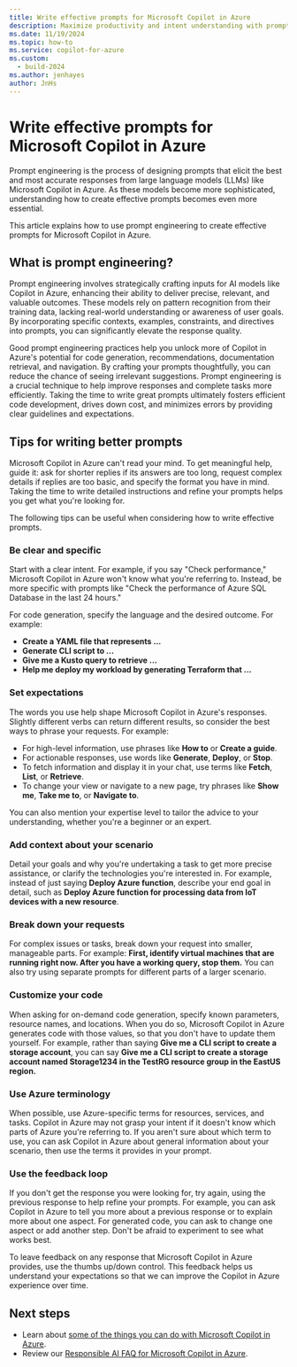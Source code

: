 ```yaml
---
title: Write effective prompts for Microsoft Copilot in Azure
description: Maximize productivity and intent understanding with prompt engineering in Microsoft Copilot in Azure.
ms.date: 11/19/2024
ms.topic: how-to
ms.service: copilot-for-azure
ms.custom:
  - build-2024
ms.author: jenhayes
author: JnHs
---
```


# Write effective prompts for Microsoft Copilot in Azure

Prompt engineering is the process of designing prompts that elicit the best and most accurate responses from large language models (LLMs) like Microsoft Copilot in Azure. As these models become more sophisticated, understanding how to create effective prompts becomes even more essential.

This article explains how to use prompt engineering to create effective prompts for Microsoft Copilot in Azure.



## What is prompt engineering?

Prompt engineering involves strategically crafting inputs for AI models like Copilot in Azure, enhancing their ability to deliver precise, relevant, and valuable outcomes. These models rely on pattern recognition from their training data, lacking real-world understanding or awareness of user goals. By incorporating specific contexts, examples, constraints, and directives into prompts, you can significantly elevate the response quality.

Good prompt engineering practices help you unlock more of Copilot in Azure's potential for code generation, recommendations, documentation retrieval, and navigation. By crafting your prompts thoughtfully, you can reduce the chance of seeing irrelevant suggestions. Prompt engineering is a crucial technique to help improve responses and complete tasks more efficiently. Taking the time to write great prompts ultimately fosters efficient code development, drives down cost, and minimizes errors by providing clear guidelines and expectations.

## Tips for writing better prompts

Microsoft Copilot in Azure can't read your mind. To get meaningful help, guide it: ask for shorter replies if its answers are too long, request complex details if replies are too basic, and specify the format you have in mind. Taking the time to write detailed instructions and refine your prompts helps you get what you're looking for.

The following tips can be useful when considering how to write effective prompts.

### Be clear and specific

Start with a clear intent. For example, if you say "Check performance," Microsoft Copilot in Azure won't know what you're referring to. Instead, be more specific with prompts like "Check the performance of Azure SQL Database in the last 24 hours."

For code generation, specify the language and the desired outcome. For example:

- **Create a YAML file that represents ...**
- **Generate CLI script to ...**
- **Give me a Kusto query to retrieve ...**
- **Help me deploy my workload by generating Terraform that ...**

### Set expectations

The words you use help shape Microsoft Copilot in Azure's responses. Slightly different verbs can return different results, so consider the best ways to phrase your requests. For example:

- For high-level information, use phrases like **How to** or **Create a guide**.
- For actionable responses, use words like **Generate**, **Deploy**, or **Stop**.
- To fetch information and display it in your chat, use terms like **Fetch**, **List**, or **Retrieve**.
- To change your view or navigate to a new page, try phrases like **Show me**, **Take me to**, or **Navigate to**.

You can also mention your expertise level to tailor the advice to your understanding, whether you're a beginner or an expert.

### Add context about your scenario

Detail your goals and why you're undertaking a task to get more precise assistance, or clarify the technologies you're interested in. For example, instead of just saying **Deploy Azure function**, describe your end goal in detail, such as **Deploy Azure function for processing data from IoT devices with a new resource**.

### Break down your requests

For complex issues or tasks, break down your request into smaller, manageable parts. For example: **First, identify virtual machines that are running right now. After you have a working query, stop them.** You can also try using separate prompts for different parts of a larger scenario.

### Customize your code

When asking for on-demand code generation, specify known parameters, resource names, and locations. When you do so, Microsoft Copilot in Azure generates code with those values, so that you don't have to update them yourself. For example, rather than saying **Give me a CLI script to create a storage account**, you can say **Give me a CLI script to create a storage account named Storage1234 in the TestRG resource group in the EastUS region.**

### Use Azure terminology

When possible, use Azure-specific terms for resources, services, and tasks. Copilot in Azure may not grasp your intent if it doesn't know which parts of Azure you're referring to. If you aren't sure about which term to use, you can ask Copilot in Azure about general information about your scenario, then use the terms it provides in your prompt.

### Use the feedback loop

If you don't get the response you were looking for, try again, using the previous response to help refine your prompts. For example, you can ask Copilot in Azure to tell you more about a previous response or to explain more about one aspect. For generated code, you can ask to change one aspect or add another step. Don't be afraid to experiment to see what works best.

To leave feedback on any response that Microsoft Copilot in Azure provides, use the thumbs up/down control. This feedback helps us understand your expectations so that we can improve the Copilot in Azure experience over time.

## Next steps

- Learn about [some of the things you can do with Microsoft Copilot in Azure](capabilities.md).
- Review our [Responsible AI FAQ for Microsoft Copilot in Azure](responsible-ai-faq.md).
